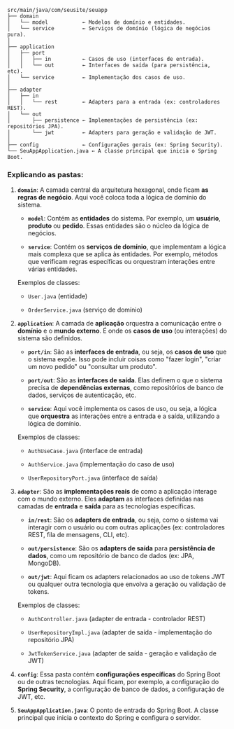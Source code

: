 ```
src/main/java/com/seusite/seuapp
├── domain
│   └── model           ← Modelos de domínio e entidades.
│   └── service         ← Serviços de domínio (lógica de negócios pura).
│
├── application
│   ├── port
│   │   ├── in          ← Casos de uso (interfaces de entrada).
│   │   └── out         ← Interfaces de saída (para persistência, etc).
│   └── service         ← Implementação dos casos de uso.
│
├── adapter
│   ├── in
│   │   └── rest        ← Adapters para a entrada (ex: controladores REST).
│   └── out
│       ├── persistence ← Implementações de persistência (ex: repositórios JPA).
│       └── jwt         ← Adapters para geração e validação de JWT.
│
├── config              ← Configurações gerais (ex: Spring Security).
└── SeuAppApplication.java ← A classe principal que inicia o Spring Boot.
```

### **Explicando as pastas:**

1. **`domain`**: A camada central da arquitetura hexagonal, onde ficam **as regras de negócio**. Aqui você coloca toda a lógica de domínio do sistema.
    
    - **`model`**: Contém as **entidades** do sistema. Por exemplo, um **usuário**, **produto** ou **pedido**. Essas entidades são o núcleo da lógica de negócios.
        
    - **`service`**: Contém os **serviços de domínio**, que implementam a lógica mais complexa que se aplica às entidades. Por exemplo, métodos que verificam regras específicas ou orquestram interações entre várias entidades.
        
    
    Exemplos de classes:
    
    - `User.java` (entidade)
        
    - `OrderService.java` (serviço de domínio)
        
2. **`application`**: A camada de **aplicação** orquestra a comunicação entre o **domínio** e o **mundo externo**. É onde os **casos de uso** (ou interações) do sistema são definidos.
    
    - **`port/in`**: São as **interfaces de entrada**, ou seja, os **casos de uso** que o sistema expõe. Isso pode incluir coisas como "fazer login", "criar um novo pedido" ou "consultar um produto".
        
    - **`port/out`**: São as **interfaces de saída**. Elas definem o que o sistema precisa de **dependências externas**, como repositórios de banco de dados, serviços de autenticação, etc.
        
    - **`service`**: Aqui você implementa os casos de uso, ou seja, a lógica que **orquestra** as interações entre a entrada e a saída, utilizando a lógica de domínio.
        
    
    Exemplos de classes:
    
    - `AuthUseCase.java` (interface de entrada)
        
    - `AuthService.java` (implementação do caso de uso)
        
    - `UserRepositoryPort.java` (interface de saída)
        
3. **`adapter`**: São as **implementações reais** de como a aplicação interage com o mundo externo. Eles **adaptam** as interfaces definidas nas camadas de **entrada** e **saída** para as tecnologias específicas.
    
    - **`in/rest`**: São os **adapters de entrada**, ou seja, como o sistema vai interagir com o usuário ou com outras aplicações (ex: controladores REST, fila de mensagens, CLI, etc).
        
    - **`out/persistence`**: São os **adapters de saída** para **persistência de dados**, como um repositório de banco de dados (ex: JPA, MongoDB).
        
    - **`out/jwt`**: Aqui ficam os adapters relacionados ao uso de tokens JWT ou qualquer outra tecnologia que envolva a geração ou validação de tokens.
        
    
    Exemplos de classes:
    
    - `AuthController.java` (adapter de entrada - controlador REST)
        
    - `UserRepositoryImpl.java` (adapter de saída - implementação do repositório JPA)
        
    - `JwtTokenService.java` (adapter de saída - geração e validação de JWT)
        
4. **`config`**: Essa pasta contém **configurações específicas** do Spring Boot ou de outras tecnologias. Aqui ficam, por exemplo, a configuração do **Spring Security**, a configuração de banco de dados, a configuração de JWT, etc.
    
5. **`SeuAppApplication.java`**: O ponto de entrada do Spring Boot. A classe principal que inicia o contexto do Spring e configura o servidor.